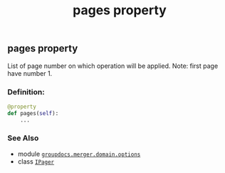 ﻿---
title: pages property
second_title: GroupDocs.Merger for Python via .NET API References
description: 
type: docs
url: /python-net/groupdocs.merger.domain.options/ipager/pages/
is_root: false
weight: 30
---

## pages property


List of page number on which operation will be applied. Note: first page have number 1.
### Definition:
```python
@property
def pages(self):
    ...
```

### See Also
* module [`groupdocs.merger.domain.options`](../../)
* class [`IPager`](/merger/python-net/groupdocs.merger.domain.options/ipager)
